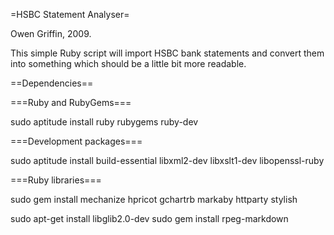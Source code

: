 =HSBC Statement Analyser=

Owen Griffin, 2009.

This simple Ruby script will import HSBC bank statements and convert them into something which should be a little bit more readable.

==Dependencies==

===Ruby and RubyGems===

sudo aptitude install ruby rubygems ruby-dev

===Development packages===

sudo aptitude install build-essential libxml2-dev libxslt1-dev libopenssl-ruby

===Ruby libraries===

sudo gem install mechanize hpricot gchartrb markaby httparty stylish

sudo apt-get install libglib2.0-dev
sudo gem install rpeg-markdown 
